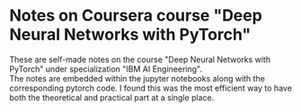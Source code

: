 # Notes on Coursera course "Deep Neural Networks with PyTorch"
These are self-made notes on the course "Deep Neural Networks with PyTorch" under specialization "IBM AI Engineering". <br>
The notes are embedded within the jupyter notebooks along with the corresponding pytorch code. I found this was the most efficient way to have both the theoretical and practical part at a single place. 
